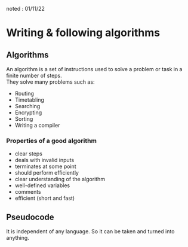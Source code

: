 noted : 01/11/22

# Writing & following algorithms

## Algorithms

An algorithm is a set of instructions used to solve a problem or task in a finite number of steps.  
They solve many problems such as:

-   Routing
-   Timetabling
-   Searching
-   Encrypting
-   Sorting
-   Writing a compiler

### Properties of a good algorithm

-   clear steps
-   deals with invalid inputs
-   terminates at some point
-   should perform efficiently
-   clear understanding of the algorithm
-   well-defined variables
-   comments
-   efficient (short and fast)

## Pseudocode

It is independent of any language. So it can be taken and turned into anything.
